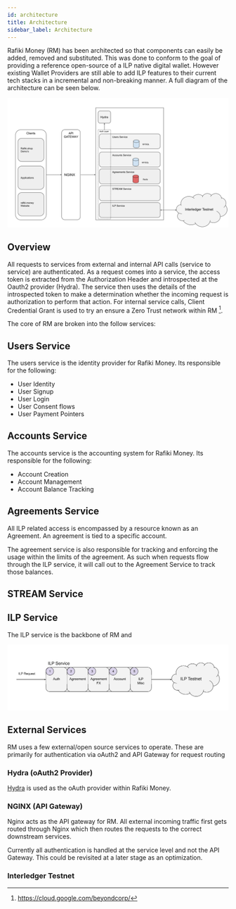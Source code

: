 ```yaml
---
id: architecture
title: Architecture
sidebar_label: Architecture
---
```


Rafiki Money (RM) has been architected so that components can easily be added, removed and substituted. This was done to 
conform to the goal of providing a reference open-source of a ILP native digital wallet. However existing Wallet Providers are
still able to add ILP features to their current tech stacks in a incremental and non-breaking manner. A full diagram of 
the architecture can be seen below.

![alt-text](assets/architecture.svg)


## Overview 
All requests to services from external and internal API calls (service to service) are authenticated. As a request comes
into a service, the access token is extracted from the Authorization Header and introspected at the Oauth2 provider (Hydra).
The service then uses the details of the introspected token to make a determination whether the incoming request is
authorization to perform that action. For internal service calls, Client Credential Grant is used to try an ensure a 
Zero Trust network within RM [^1]. 

The core of RM are broken into the follow services:

## Users Service

The users service is the identity provider for Rafiki Money. Its responsible for the following:

* User Identity
* User Signup
* User Login
* User Consent flows
* User Payment Pointers

## Accounts Service
The accounts service is the accounting system for Rafiki Money. Its responsible for the following:

* Account Creation
* Account Management
* Account Balance Tracking

## Agreements Service
All ILP related access is encompassed by a resource known as an Agreement. An
agreement is tied to a specific account. 

The agreement service is also responsible for tracking and enforcing the usage within the limits of the agreement. 
As such when requests flow through the ILP service, it will call out to the Agreement Service to track those balances.

## STREAM Service


## ILP Service
The ILP service is the backbone of RM and 

![alt-text](assets/architecture_ilp.svg)


## External Services

RM uses a few external/open source services to operate. These are primarily for authentication via oAuth2 and API Gateway
for request routing 

### Hydra (oAuth2 Provider)

[Hydra](https://github.com/ory/hydra) is used as the oAuth provider within Rafiki Money.

### NGINX  (API Gateway)
Nginx acts as the API gateway for RM. All external incoming traffic first gets routed through Nginx which then routes
the requests to the correct downstream services. 

Currently all authentication is handled at the service level and not the API Gateway. This could be revisited at a later
stage as an optimization.

### Interledger Testnet


[^1]: https://cloud.google.com/beyondcorp/
